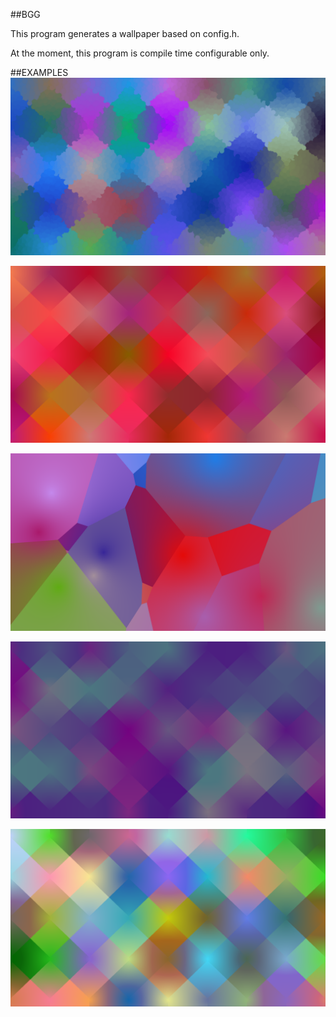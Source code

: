 ##BGG

This program generates a wallpaper based on config.h.

At the moment, this program is compile time configurable only.


##EXAMPLES
![pic 1](pics/pic1.png)

![pic 2](pics/pic2.png)

![pic 3](pics/pic3.png)

![pic 4](pics/pic4.png)

![pic 5](pics/pic5.png)
